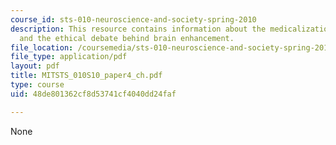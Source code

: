 ```yaml
---
course_id: sts-010-neuroscience-and-society-spring-2010
description: This resource contains information about the medicalization of normality
  and the ethical debate behind brain enhancement.
file_location: /coursemedia/sts-010-neuroscience-and-society-spring-2010/48de801362cf8d53741cf4040dd24faf_MITSTS_010S10_paper4_ch.pdf
file_type: application/pdf
layout: pdf
title: MITSTS_010S10_paper4_ch.pdf
type: course
uid: 48de801362cf8d53741cf4040dd24faf

---
```

None